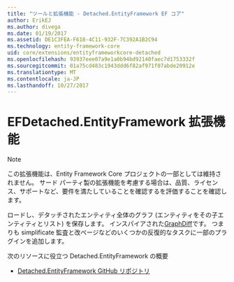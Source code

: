 ```yaml
---
title: "ツールと拡張機能 - Detached.EntityFramework EF コア"
author: ErikEJ
ms.author: divega
ms.date: 01/19/2017
ms.assetid: DE1C3FEA-F618-4C11-932F-7C392A1B2C94
ms.technology: entity-framework-core
uid: core/extensions/entityframeworkcore-detached
ms.openlocfilehash: 93937eee07a9e1a0b94bd92140faec7d1753332f
ms.sourcegitcommit: 01a75cd483c1943ddd6f82af971f07abde20912e
ms.translationtype: MT
ms.contentlocale: ja-JP
ms.lasthandoff: 10/27/2017
---
```

# <a name="efdetachedentityframework-extension"></a>EFDetached.EntityFramework 拡張機能

> [!NOTE]  
> この拡張機能は、Entity Framework Core プロジェクトの一部としては維持されません。 サード パーティ製の拡張機能を考慮する場合は、品質、ライセンス、サポートなど、要件を満たしていることを確認するを評価することを確認します。

ロードし、デタッチされたエンティティ全体のグラフ (エンティティをその子エンティティとリスト) を保存します。 インスパイアされた[GraphDiff](https://github.com/refactorthis/GraphDiff/)です。 つまりも simplificate 監査と改ページなどのいくつかの反復的なタスクに一部のプラグインを追加します。

次のリソースに役立つ Detached.EntityFramework の概要
* [Detached.EntityFramework GitHub リポジトリ](https://github.com/leonardoporro/Detached/)
